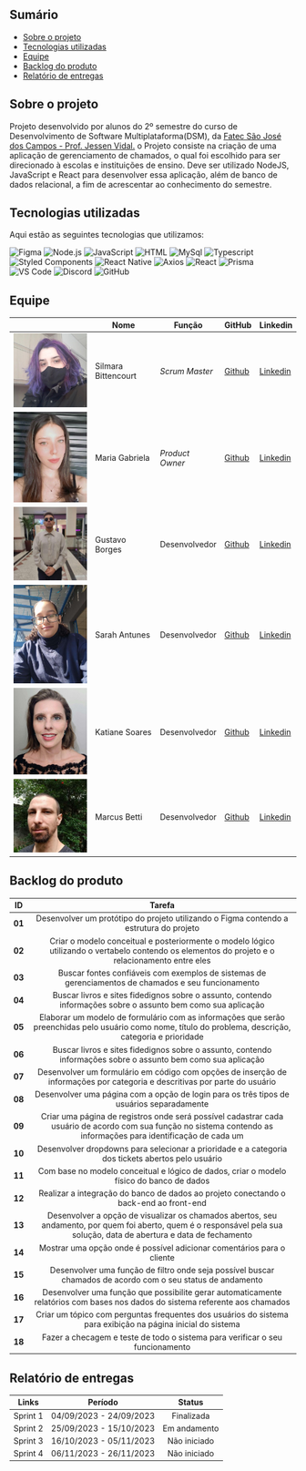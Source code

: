 ## Sumário

- [Sobre o projeto](#Sobre-o-projeto)
- [Tecnologias utilizadas](#Tecnologias-utilizadas)
- [Equipe](#Equipe)
- [Backlog do produto](#Backlog-do-produto)
- [Relatório de entregas](#Relatório-de-entregas)

## Sobre o projeto

Projeto desenvolvido por alunos do 2º semestre do curso de Desenvolvimento de Software Multiplataforma(DSM), da [Fatec São José dos Campos - Prof. Jessen Vidal.](https://fatecsjc-prd.azurewebsites.net/)
o Projeto consiste na criação de uma aplicação de gerenciamento de chamados, o qual foi escolhido para ser direcionado à escolas e instituições de ensino. Deve ser utilizado NodeJS, JavaScript e React para desenvolver essa aplicação, além de banco de dados relacional, a fim de acrescentar ao conhecimento do semestre.


## Tecnologias utilizadas

Aqui estão as seguintes tecnologias que utilizamos:

<span id="tecnologias">
<img src="https://img.shields.io/badge/Figma-CED4DA?style=opensans&logo=figma&logoColor=white&color=blue" alt="Figma" /> 
<img src="https://img.shields.io/badge/Node.Js-CED4DA?style=opensans&logo=nodedotjs&logoColor=white&color=blue" alt="Node.js" />
<img src="https://img.shields.io/badge/JavaScript-black?style=opensans&logo=javascript&logoColor=white&color=blue" alt="JavaScript" />
<img src="https://img.shields.io/badge/%3C%2F%3E_HTML%20-%20black?style=opensans&logo=html&logoColor=white&color=blue" alt ="HTML" />
 <img src="https://img.shields.io/badge/MySql%20-%20black?style=opensans&logo=mysql&logoColor=white&color=blue" alt ="MySql" />
<img src="https://img.shields.io/badge/TypeScript-CED4DA?style=opensans&logo=typescript&logoColor=white&color=blue" alt="Typescript" />
<img src="https://img.shields.io/badge/Styled_Components-CED4DA?opensans&logo=styled-components&logoColor=white&color=blue" alt="Styled Components" /> 
<img src="https://img.shields.io/badge/React_Native-CED4DA?opensans&logo=react&logoColor=white&color=blue" alt="React Native" /> 
<img src="https://img.shields.io/badge/Axios-CED4DA?opensans&logo=axios&logoColor=white&color=blue" alt="Axios" /> 
<img src="https://img.shields.io/badge/React-CED4DA?opensans&logo=react&logoColor=white&color=blue" alt="React" /> 
<img src="https://img.shields.io/badge/Prisma-CED4DA?opensans&logo=prisma&logoColor=white&color=blue" alt="Prisma" /> 
<img src="https://img.shields.io/badge/VS_Code-CED4DA?opensans&logo=visual%20studio%20code&logoColor=white&color=blue" alt="VS Code" />
<img src="https://img.shields.io/badge/Discord-CED4DA?opensans&logo=discord&logoColor=white&color=blue" alt="Discord" /> 
<img src="https://img.shields.io/badge/GitHub-CED4DA?opensans&logo=github&logoColor=whitek&color=blue" alt="GitHub" /> 


## Equipe


|     | Nome           | Função       | GitHub  | Linkedin                              |
| --- | --------------| ------------| ---------------------------------------------- |---------------|
| <img src="/doc/assets/silmara.jpeg" width="250px"> | Silmara Bittencourt | _Scrum Master_| [Github](https://github.com/SBittencourt) | [Linkedin](https://br.linkedin.com/in/silmara-in%C3%AAs-bittencourt-da-costa-243478214?trk=people-guest_people_search-card)
|  <img src="/doc/assets/Maria_Gabriela.jpg" width="250px"> | Maria Gabriela | _Product Owner_ | [Github](https://github.com/MariaGabrielaMello) | [Linkedin](https://www.linkedin.com/in/gabrieia-mello-3819a9270/)
| <img src="/doc/assets/gustavo.jpg" width="250px"> | Gustavo Borges | Desenvolvedor | [Github](https://github.com/Miojoguu) | [Linkedin](https://www.linkedin.com/in/gustavo-borges-lima-855440243/)
| <img src="/doc/assets/sarah.jpg" width="250px"> | Sarah Antunes | Desenvolvedor | [Github](https://github.com/Amentine) | [Linkedin](https://www.linkedin.com/in/sarah-antunes-38a7a1204/)
| <img src="/doc/assets/katiane.jpg" width="250px"> | Katiane Soares | Desenvolvedor | [Github](https://github.com/Katianefatec) | [Linkedin](https://www.linkedin.com/in/katiane-soares-4b8193245/)
| <img src="/doc/assets/marcus.jpg" width="250px"> | Marcus Betti | Desenvolvedor | [Github](https://github.com/marcusvbe) | [Linkedin](https://www.linkedin.com/in/marcus-betti-715b6614a/)



## Backlog do produto

 ID | Tarefa |
|:--------------:  | :----------:|
| **01** | Desenvolver um protótipo do projeto utilizando o Figma contendo a estrutura do projeto  |
| **02** | Criar o modelo conceitual e posteriormente o modelo lógico utilizando o vertabelo contendo os elementos do projeto e o relacionamento entre eles |   
| **03** | Buscar fontes confiáveis com exemplos de sistemas de gerenciamentos de chamados e seu funcionamento |   
| **04** | Buscar livros e sites fidedignos sobre o assunto, contendo informações sobre o assunto bem como sua aplicação |   
| **05** | Elaborar um modelo de formulário com as informações que serão preenchidas pelo usuário como nome, título do problema, descrição, categoria e prioridade |   
| **06** | Buscar livros e sites fidedignos sobre o assunto, contendo informações sobre o assunto bem como sua aplicação |   
| **07** | Desenvolver um formulário em código com opções de inserção de informações por categoria e descritivas por parte do usuário |   
| **08** | Desenvolver uma página com a opção de login para os três tipos de usuários separadamente |   
| **09** | Criar uma página de registros onde será possível cadastrar cada usuário de acordo com sua função no sistema contendo as informações para identificação de cada um |
| **10** | Desenvolver dropdowns para selecionar a prioridade e a categoria dos tickets abertos pelo usuário |  
| **11** | Com base no modelo conceitual e lógico de dados, criar o modelo físico do banco de dados |   
| **12** | Realizar a integração do banco de dados ao projeto conectando o back-end ao front-end | 
| **13** | Desenvolver a opção de visualizar os chamados abertos, seu andamento, por quem foi aberto, quem é o responsável pela sua solução, data de abertura e data de fechamento |
| **14** | Mostrar uma opção onde é possível adicionar comentários para o cliente  |
| **15** | Desenvolver uma função de filtro onde seja possível buscar chamados de acordo com o seu status de andamento |  
| **16** | Desenvolver uma função que possibilite gerar automaticamente relatórios com bases nos dados do sistema referente aos chamados |  
| **17** | Criar um tópico com perguntas frequentes dos usuários do sistema para exibição na página inicial do sistema |  
| **18** | Fazer a checagem e teste de todo o sistema para verificar o seu funcionamento |  


## Relatório de entregas

| Links | Período | Status |
|:-----:|:----------:|:---------:|
| Sprint 1 | 04/09/2023 - 24/09/2023 |  Finalizada  |
| Sprint 2 | 25/09/2023 - 15/10/2023 | Em andamento |  
| Sprint 3 | 16/10/2023 - 05/11/2023 | Não iniciado | 
| Sprint 4 | 06/11/2023 - 26/11/2023 | Não iniciado |

